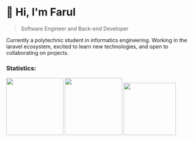 
# 👋 Hi, I'm Farul

> Software Engineer and Back-end Developer

Currently a polytechnic student in informatics engineering. Working in the laravel ecosystem, excited to learn new technologies, and open to collaborating on projects.

### Statistics:

<div>
  <img height="154" src="https://github-readme-stats.vercel.app/api?username=farulwananda&rank_icon=github&include_all_commits=true&show_icons=true&theme=github_dark&count_private=true&locale=en&hide=stars"  />
  <img height="154" src="https://github-readme-stats.vercel.app/api/top-langs/?username=farulwananda&layout=compact&theme=github_dark&hide=java,html,css,c%2B%2B,jupyter%20notebook&langs_count=5"  />
  <img height="141" src="https://github-readme-stats.vercel.app/api/wakatime?username=farulwananda&layout=compact&theme=github_dark&langs_count=5" />
</div>
